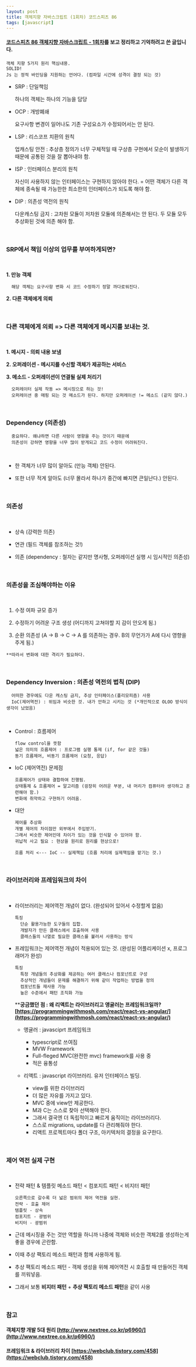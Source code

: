 ```yaml
---
layout: post
title: 객체지향 자바스크립트 (1회차) 코드스피츠 86
tags: [javascript]
---
```


#### [코드스피츠 86 객체지향 자바스크립트 - 1회차](https://www.youtube.com/watch?v=E9NZ0YEZrYU)를 보고 정리하고 기억하려고 쓴 글입니다.
 
  
    객체 지향 5가지 원리 핵심내용.
    SOLID!
    Js 는 정적 바인딩을 지원하는 언어다. (컴파일 시간에 성격이 결정 되는 것)

- SRP : 단일책임 

    하나의 객체는 하나의 기능을 담당

- OCP : 개방폐쇄 

    요구사항 변경이 일어나도 기존 구성요소가 수정되어서는 안 된다.
  

- LSP : 리스코프 치환의 원칙

    업캐스팅 안전 : 추상층 정의가 너무 구체적일 때 
    구상층 구현에서 모순이 발생하기 때문에 공통된 것을 잘 뽑아내야 함.

- ISP : 인터페이스 분리의 원칙 

    자신이 사용하지 않는 인터페이스는 구현하지 않아야 한다. 
    = 어떤 객체가 다른 객체에 종속될 때 가능한한 최소한의 인터페이스가 되도록 해야 함.

- DIP : 의존성 역전의 원칙

    다운캐스팅 금지 : 고차원 모듈이 저차원 모듈에 의존해서는 안 된다.
    두 모듈 모두 추상화된 것에 의존 해야 함.
    
<br />

### SRP에서 책임 이상의 업무를 부여하게되면?
    
<br />

  **1. 만능 객체**
  
      해당 객체는 요구사항 변화 시 코드 수정하기 정말 까다로워진다.

  **2. 다른 객체에게 의뢰**
    
<br />

### 다른 객체에게 의뢰 => 다른 객체에게 메시지를 보내는 것.
    
<br />

  **1. 메시지 - 의뢰 내용 보냄**

  **2. 오퍼레이션 - 메시지를 수신할 객체가 제공하는 서비스**

  **3. 메소드 - 오퍼레이션이 연결될 실제 처리기**
  
      오퍼레이터 실제 작동 => 메시징으로 하는 것!
      오퍼레이션 중 매핑 되는 것 메소드가 된다. 하지만 오퍼레이션 != 메소드 (같지 않다.)
    
<br />

### Dependency (의존성)

      중요하다. 왜냐하면 다른 사람이 영향을 주는 것이기 때문에 
      의존성이 강하면 영향을 너무 많이 받게되고 코드 수정이 어려워진다.
    
<br />

 - 한 객체가 너무 많이 알아도 (만능 객체) 안된다.

 - 또한 너무 적게 알아도 (너무 몰라서 하나가 중간에 빠지면 큰일난다.) 안된다.
    
<br />

### 의존성
    
<br />

  - 상속 (강력한 의존)

  - 연관 (필드 객체를 참조하는 것!)

  - 의존 (dependency : 철자는 같지만 명사형, 오퍼레이션 실행 시 임시적인 의존성)
    
<br />

### 의존성을 조심해야하는 이유
    
<br />

  1. 수정 여파 규모 증가

  2. 수정하기 어려운 구조 생성 (어디까지 고쳐야할 지 감이 안오게 됨.)

  3. 순환 의존성 (A -> B -> C -> A 를 의존하는 경우. B의 무언가가 A에 다시 영향을 주게 됨.)

    **따라서 변화에 대한 격리가 필요하다.

<br />

### Dependency Inversion : 의존성 역전의 법칙 (DIP)

      어떠한 경우에도 다운 캐스팅 금지, 추상 인터페이스(폴리모피즘) 사용
      IoC(제어역전) : 위임과 비슷한 것. 내가 안하고 시키는 것 (*개인적으로 OLOO 방식이 생각이 났었음)

<br />

- Control : 흐름제어
            
      flow control을 뜻함 
      넓은 의미의 흐름제어 : 프로그램 실행 통제 (if, for 같은 것들)
      동기 흐름제어, 비동기 흐름제어 (요청, 응답)

- IoC (제어역전) 문제점

      흐름제어가 상태와 결합하여 진행됨.
      상태통제 & 흐름제어 = 알고리즘 (굉장히 어려운 부분, 내 머리가 컴퓨터라 생각하고 훈련해야 함.)
      변화에 취약하고 구현하기 어려움.

- 대안

      제어를 추상화
      개별 제어의 차이점만 외부에서 주입받기.
      그래서 비슷한 제어인데 차이가 있는 것을 인식할 수 있어야 함.
      귀납적 사고 필요 : 현상을 원리로 원리를 현상으로!

      흐름 처리 <--- IoC -- 실제책임 (흐름 처리에 실제책임을 맡기는 것.)

<br />

### 라이브러리와 프레임워크의 차이

<br />

- 라이브러리는 제어역전 개념이 없다. (완성되어 있어서 수정할게 없음)

      특징
        단순 활용가능한 도구들의 집합.
        개발자가 만든 클래스에서 호출하여 사용
        클래스들의 나열로 필요한 클래스를 불러서 사용하는 방식

- 프레임워크는 제어역전 개념이 적용되어 있는 것. (완성된 어플리케이션 x, 프로그래머가 완성)

      특징
        특정 개념들의 추상화를 제공하는 여러 클래스나 컴포넌트로 구성
        추상적인 개념들이 문제를 해결하기 위해 같이 작업하는 방법을 정의
        컴포넌트들 재사용 가능
        높은 수준에서 패턴 조직화 가능

    ****궁금했던 점 : 왜 리액트는 라이브러리고 앵귤러는 프레임워크일까? [https://programmingwithmosh.com/react/react-vs-angular/](https://programmingwithmosh.com/react/react-vs-angular/)**

    - 앵귤러 : javasciprt 프레임워크

      - typescript로 쓰여짐
      - MVW Framework
      - Full-fleged MVC(완전한 mvc) framework를 사용 중
      - 적은 융통성

    - 리액트 : javascript 라이브러리. 유저 인터페이스 빌딩.

      - view를 위한 라이브러리
      - 더 많은 자유를 가지고 있다.
      - MVC 중에 view만 제공한다.
      - M과 C는 스스로 찾아 선택해야 한다.
      - 그래서 결국엔 더 독립적이고 빠르게 움직이는 라이브러리다.
      - 스스로 migrations, update를 다 관리해줘야 한다.
      - 리액트 프로젝트마다 폴더 구조, 아키텍처의 결정을 요구한다.

<br />

### 제어 역전 실제 구현

<br />

- 전략 패턴 & 템플릿 메소드 패턴 < 컴포지트 패턴 < 비지터 패턴 

      오른쪽으로 갈수록 더 넓은 범위의 제어 역전을 실현.
      전략 - 호출 제어
      템플릿 - 상속
      컴포지트 - 광범위
      비지터 - 광범위

- 근데 메시징을 주는 것만 역할을 하니까 나중에 객체와 비슷한 객체2를 생성하는게 좋을 경우에 곤란함.

- 이때 추상 팩토리 메소드 패턴과 함께 사용하게 됨.

- 추상 팩토리 메소드 패턴 - 객체 생성을 위해 제어역전 시 호출할 때 만들어진 객체를 끼워넣음.

- 그래서 보통 **비지터 패턴** + **추상 팩토리 메소드 패턴**을 같이 사용

<br />

### 참고

#### 객체지향 개발 5대 원리 [http://www.nextree.co.kr/p6960/](http://www.nextree.co.kr/p6960/)
#### 프레임워크 & 라이브러리 차이 [https://webclub.tistory.com/458](https://webclub.tistory.com/458)

  
  